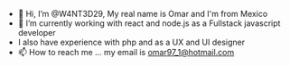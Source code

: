 - 👋 Hi, I’m @W4NT3D29, My real name is Omar and I'm from Mexico
- 🌱 I’m currently working with react and node.js as a Fullstack javascript developer
- I also have experience with php and as a UX and UI designer
- 📫 How to reach me ... my email is omar97_1@hotmail.com

<!---
W4NT3D29/W4NT3D29 is a ✨ special ✨ repository because its `README.md` (this file) appears on your GitHub profile.
You can click the Preview link to take a look at your changes.
--->

